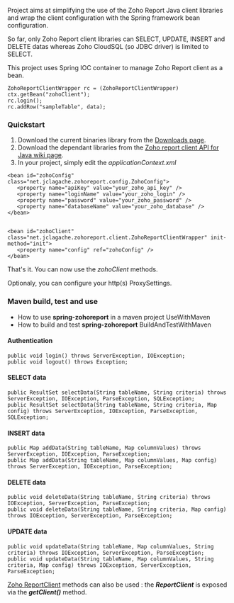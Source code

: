 Project aims at simplifying the use of the Zoho Report Java client libraries and wrap the client configuration with the Spring framework bean configuration.

So far, only Zoho Report client libraries can SELECT, UPDATE, INSERT and DELETE datas whereas Zoho CloudSQL (so JDBC driver) is limited to SELECT.

This project uses Spring IOC container to manage Zoho Report client as a bean.

```
ZohoReportClientWrapper rc = (ZohoReportClientWrapper) ctx.getBean("zohoClient");
rc.login();
rc.addRow("sampleTable", data);
```


### Quickstart ###

  1. Download the current binaries library from the [Downloads page](http://code.google.com/p/spring-zohoreport/downloads/list).
  1. Download the dependant libraries from the [Zoho report client API for Java wiki page](http://zohoreportsapi.wiki.zoho.com/Java-Client-Library.html).
  1. In your project, simply edit the _applicationContext.xml_

```
<bean id="zohoConfig" class="net.jclagache.zohoreport.config.ZohoConfig">
   <property name="apiKey" value="your_zoho_api_key" />		
   <property name="loginName" value="your_zoho_login" />		
   <property name="password" value="your_zoho_password" />				
   <property name="databaseName" value="your_zoho_database" />		
</bean>
  

<bean id="zohoClient" class="net.jclagache.zohoreport.client.ZohoReportClientWrapper" init-method="init">
   <property name="config" ref="zohoConfig" />
</bean>
```

That's it. You can now use the _zohoClient_ methods.

Optionaly, you can configure your http(s) ProxySettings.

### Maven build, test and use ###
  * How to use **spring-zohoreport** in a maven project UseWithMaven
  * How to build and test **spring-zohoreport** BuildAndTestWithMaven

#### Authentication ####
```
public void login() throws ServerException, IOException;
public void logout() throws Exception;
```

#### SELECT data ####
```
public ResultSet selectData(String tableName, String criteria) throws ServerException, IOException, ParseException, SQLException;
public ResultSet selectData(String tableName, String criteria, Map config) throws ServerException, IOException, ParseException, SQLException;
```

#### INSERT data ####
```
public Map addData(String tableName, Map columnValues) throws ServerException, IOException, ParseException;
public Map addData(String tableName, Map columnValues, Map config) throws ServerException, IOException, ParseException;
```

#### DELETE data ####
```
public void deleteData(String tableName, String criteria) throws IOException, ServerException, ParseException;
public void deleteData(String tableName, String criteria, Map config) throws IOException, ServerException, ParseException;
```

#### UPDATE data ####
```
public void updateData(String tableName, Map columnValues, String criteria) throws IOException, ServerException, ParseException;
public void updateData(String tableName, Map columnValues, String criteria, Map config) throws IOException, ServerException, ParseException;
```

[Zoho ReportClient](http://css.zohostatic.com/db/api/v2_0/m2/javadocs/com/adventnet/zoho/client/report/ReportClient.html) methods can also be used : the _**ReportClient**_ is exposed via the _**getClient()**_ method.